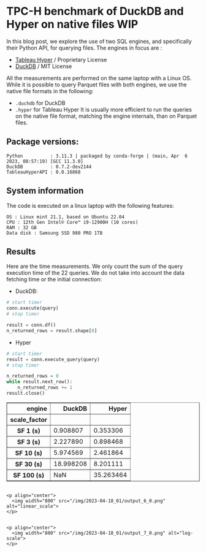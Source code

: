 # TPC-H benchmark of DuckDB and Hyper on native files WIP

In this blog post, we explore the use of two SQL engines, and specifically their Python API, for querying files. The engines in focus are :
- [Tableau Hyper](https://help.tableau.com/current/api/hyper_api/en-us/index.html) / Proprietary License
- [DuckDB](https://duckdb.org/) / MIT License

All the measurements are performed on the same laptop with a Linux OS. While it is possible to query Parquet files with both engines, we use the native file formats in the following:
- `.duchdb` for DuckDB
- `.hyper` for Tableau Hyper
It is usually more efficient to run the queries on the native file format, matching the engine internals, than on Parquet files.

## Package versions:

    Python          : 3.11.3 | packaged by conda-forge | (main, Apr  6 2023, 08:57:19) [GCC 11.3.0]
    DuckDB          : 0.7.2-dev2144
    TableauHyperAPI : 0.0.16868


## System information

The code is executed on a linux laptop with the following features:

    OS : Linux mint 21.1, based on Ubuntu 22.04  
    CPU : 12th Gen Intel© Core™ i9-12900H (10 cores)    
    RAM : 32 GB  
    Data disk : Samsung SSD 980 PRO 1TB  


## Results

Here are the time measurements. We only count the sum of the query execution time of the 22 queries. We do not take into account the data fetching time or the initial connection: 

- DuckDB:

```python
# start timer
conn.execute(query)
# stop timer

result = conn.df()
n_returned_rows = result.shape[0]
```

- Hyper

```python
# start timer
result = conn.execute_query(query)
# stop timer

n_returned_rows = 0
while result.next_row():
    n_returned_rows += 1
result.close()
```

<div>
<style scoped>
    .dataframe tbody tr th:only-of-type {
        vertical-align: middle;
    }

    .dataframe tbody tr th {
        vertical-align: top;
    }

    .dataframe thead th {
        text-align: right;
    }
</style>
<table border="1" class="dataframe">
  <thead>
    <tr style="text-align: right;">
      <th>engine</th>
      <th>DuckDB</th>
      <th>Hyper</th>
    </tr>
    <tr>
      <th>scale_factor</th>
      <th></th>
      <th></th>
    </tr>
  </thead>
  <tbody>
    <tr>
      <th>SF 1 (s)</th>
      <td>0.908807</td>
      <td>0.353306</td>
    </tr>
    <tr>
      <th>SF 3 (s)</th>
      <td>2.227890</td>
      <td>0.898468</td>
    </tr>
    <tr>
      <th>SF 10 (s)</th>
      <td>5.974569</td>
      <td>2.461864</td>
    </tr>
    <tr>
      <th>SF 30 (s)</th>
      <td>18.998208</td>
      <td>8.201111</td>
    </tr>
    <tr>
      <th>SF 100 (s)</th>
      <td>NaN</td>
      <td>35.263464</td>
    </tr>
  </tbody>
</table>
</div>

```

<p align="center">
  <img width="800" src="/img/2023-04-18_01/output_6_0.png" alt="linear_scale">
</p>


<p align="center">
  <img width="800" src="/img/2023-04-18_01/output_7_0.png" alt="log-scale">
</p>
